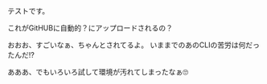 
テストです。

これがGitHUBに自動的？にアップロードされるの？

おおお、すごいなぁ、ちゃんとされてるよ。
いままでのあのCLIの苦労は何だったんだ!?

あああ、でもいろいろ試して環境が汚れてしまったなぁ🙄